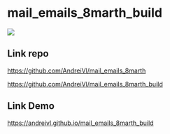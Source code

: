 # mail_emails_8marth_build

![](https://andreivl.github.io/mail_emails_8marth_build/images/preview-img-mail-emails-8marth.jpg)

## Link repo
https://github.com/AndreiVl/mail_emails_8marth

https://github.com/AndreiVl/mail_emails_8marth_build

## Link Demo
https://andreivl.github.io/mail_emails_8marth_build